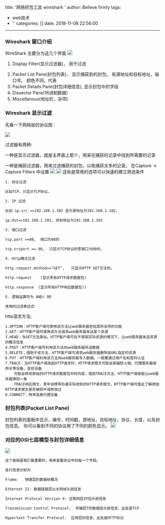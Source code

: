 title: '网络抓包工具 wireshark  '
author: Believe firmly
tags:
  - web技术
  - ''
categories: []
date: 2018-11-08 22:56:00
---
### Wireshark 窗口介绍

WireShark 主要分为这几个界面
![](1.png)
1. Display Filter(显示过滤器)，  用于过滤
<!-- more -->
2. Packet List Pane(封包列表)， 显示捕获到的封包， 有源地址和目标地址，端口号。 颜色不同，代表
3. Packet Details Pane(封包详细信息), 显示封包中的字段
4. Dissector Pane(16进制数据)
5. Miscellanous(地址栏，杂项)

### Wireshark 显示过滤
先看一下网络层的协议图：

![](https://img-blog.csdn.net/20140822202956027?watermark/2/text/aHR0cDovL2Jsb2cuY3Nkbi5uZXQvY3Vpd2VpdGp1/font/5a6L5L2T/fontsize/400/fill/I0JBQkFCMA==/dissolve/70/gravity/SouthEast)

过滤器有两种:

  一种是显示过滤器，就是主界面上那个，用来在捕获的记录中找到所需要的记录

  一种是捕获过滤器，用来过滤捕获的封包，以免捕获太多的记录。 在Capture -> Capture Filters 中设置
  ![](2.png)
  ![](5.png) 这些是常用的选项可以快速的建立筛选条件
``` 
1. 协议过滤

比如TCP，只显示TCP协议。

2. IP 过滤

比如 ip.src ==192.168.1.102 显示源地址为192.168.1.102，

ip.dst==192.168.1.102, 目标地址为192.168.1.102

3. 端口过滤

tcp.port ==80,  端口为80的

tcp.srcport == 80,  只显示TCP协议的愿端口为80的。

4. Http模式过滤

http.request.method=="GET",   只显示HTTP GET方法的。

http.request 	(显示所有HTTP请求数据包)

http.response  (显示所有HTTP响应数据包))

5. 逻辑运算符为 AND/ OR

常用的过滤表达式
```
http请求方法;
```
1.OPTION：HTTP客户端可使用该方法让web服务器告知其所支持的功能
2.GET：HTTP客户端可使用该方法请求web服务器发送某个资源
3.HEAD：与GET方法类似。HTTP客户端可在不获取实际资源的情况下，让web服务器发送资源的概况信息
4.POST：HTTP客户端可利用该方法向web服务器传送数据
5.DELETE：借助于该方法，HTTP客户端可请求web服务器删除由URL指定的资源
6.PUT：HTTP客户端利用该方法向web服务器写入数据。一般要通过用户名和密码认证
7.TRACE：当HTTP客户端发起HTTP请求时，HTTP请求报文可能会穿越防火墙。代理服务器或网关等设备，这些设备
	可能会修改原始的HTTP请求数据包中的内容，借助TRACE方法，HTTP客户端就能让web服务器弹回一条
	TRACE响应报文，其中会携带后者实际收到的HTTP请求报文。HTTP客户端可借此了解原始HTTP请求报文是否被损坏或修改过
8.CONNECT：用来连接代理设备
```
### 封包列表(Packet List Pane)
封包列表的面板中显示，编号，时间戳，源地址，目标地址，协议，长度，以及封包信息。 你可以看到不同的协议用了不同的颜色显示。
![](3.png)
###  对应的OSI七层模型与封包详细信息 
![](4.png)
```
这个面板是我们最重要的，用来查看协议中的每一个字段。

各行信息分别为

Frame:   物理层的数据帧概况

Ethernet II: 数据链路层以太网帧头部信息

Internet Protocol Version 4: 互联网层IP包头部信息

Transmission Control Protocol:  传输层T的数据段头部信息，此处是TCP

Hypertext Transfer Protocol:  应用层的信息，此处是HTTP协议
```
